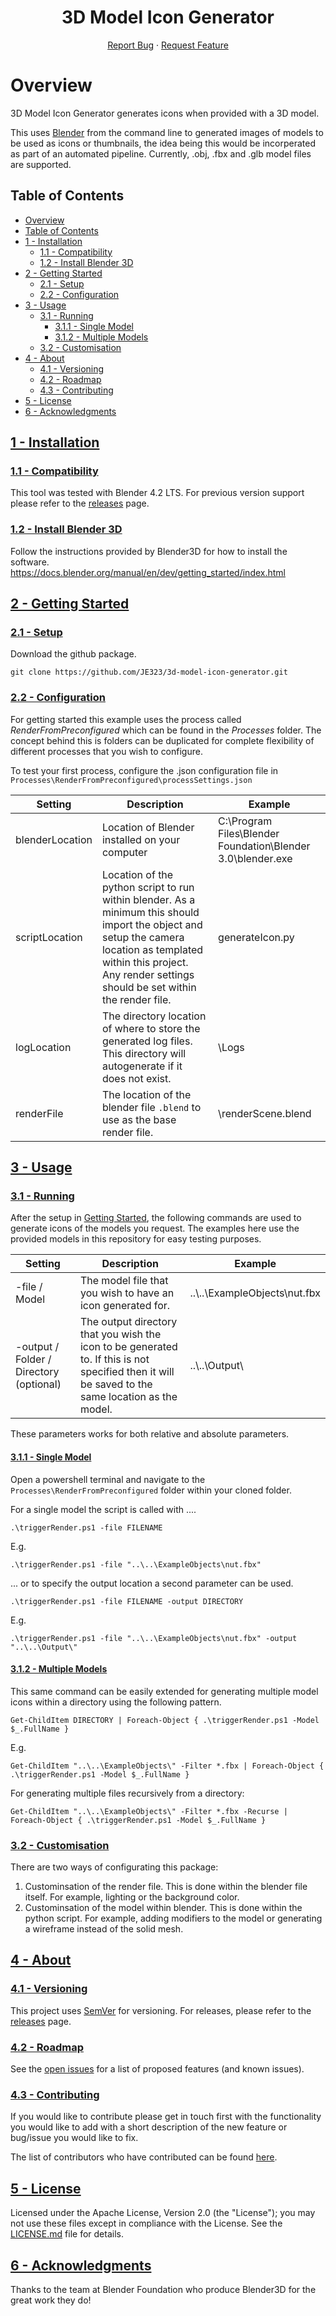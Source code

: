 <h1 align="center">3D Model Icon Generator</h1>
<p align="center">
  <a href="https://github.com/JE323/3d-model-icon-generator/issues">Report Bug</a>
  ·
  <a href="https://github.com/JE323/3d-model-icon-generator/issues">Request Feature</a>
</p>

# Overview

3D Model Icon Generator generates icons when provided with a 3D model.

This uses [Blender](https://www.blender.org/) from the command line to generated images of models to be used as icons or thumbnails, the idea being this would be incorperated as part of an automated pipeline. Currently, .obj, .fbx and .glb model files are supported.

## Table of Contents

- [Overview](#overview)
- [Table of Contents](#table-of-contents)
- [1 - Installation](#1---installation)
  - [1.1 - Compatibility](#11---compatibility)
  - [1.2 - Install Blender 3D](#12---install-blender-3d)
- [2 - Getting Started](#2---getting-started)
  - [2.1 - Setup](#21---setup)
  - [2.2 - Configuration](#22---configuration)
- [3 - Usage](#3---usage)
  - [3.1 - Running](#31---running)
    - [3.1.1 - Single Model](#311---single-model)
    - [3.1.2 - Multiple Models](#312---multiple-models)
  - [3.2 - Customisation](#32---customisation)
- [4 - About](#4---about)
  - [4.1 - Versioning](#41---versioning)
  - [4.2 - Roadmap](42---roadmap)
  - [4.3 - Contributing](#43---contributing)
- [5 - License](#5---license)
- [6 - Acknowledgments](#6---acknowledgments)

## [1 - Installation](#table-of-contents)

### [1.1 - Compatibility](#table-of-contents)

This tool was tested with Blender 4.2 LTS. For previous version support please refer to the [releases](https://github.com/JE323/3d-model-icon-generator/releases) page.

### [1.2 - Install Blender 3D](#table-of-contents)
 
Follow the instructions provided by Blender3D for how to install the software. https://docs.blender.org/manual/en/dev/getting_started/index.html

## [2 - Getting Started](#table-of-contents)

### [2.1 - Setup](#table-of-contents)
Download the github package.

```
git clone https://github.com/JE323/3d-model-icon-generator.git
```

### [2.2 - Configuration](#table-of-contents)
For getting started this example uses the process called _RenderFromPreconfigured_ which can be found in the _Processes_ folder. The concept behind this is folders can be duplicated for complete flexibility of different processes that you wish to configure.

To test your first process, configure the .json configuration file in `Processes\RenderFromPreconfigured\processSettings.json`

| Setting | Description | Example |
| ------- | ----------- | ------- |
| blenderLocation | Location of Blender installed on your computer | C:\\Program Files\\Blender Foundation\\Blender 3.0\\blender.exe |
| scriptLocation | Location of the python script to run within blender. As a minimum this should import the object and setup the camera location as templated within this project. Any render settings should be set within the render file. | generateIcon.py |
| logLocation | The directory location of where to store the generated log files. This directory will autogenerate if it does not exist. | \\Logs |
| renderFile | The location of the blender file `.blend` to use as the base render file. | \\renderScene.blend  |

## [3 - Usage](#table-of-contents)

### [3.1 - Running](#table-of-contents)

After the setup in [Getting Started](#2---getting-started), the following commands are used to generate icons of the models you request. The examples here use the provided models in this repository for easy testing purposes.

| Setting | Description | Example |
| ------- | ----------- | ------- |
| -file / Model| The model file that you wish to have an icon generated for. | ..\\..\\ExampleObjects\\nut.fbx |
| -output / Folder / Directory (optional) | The output directory that you wish the icon to be generated to. If this is not specified then it will be saved to the same location as the model.  | ..\\..\\Output\\ |

These parameters works for both relative and absolute parameters.

#### [3.1.1 - Single Model](#table-of-contents)
Open a powershell terminal and navigate to the `Processes\RenderFromPreconfigured` folder within your cloned folder.

For a single model the script is called with ....

```
.\triggerRender.ps1 -file FILENAME
```
E.g.
```
.\triggerRender.ps1 -file "..\..\ExampleObjects\nut.fbx"
```

... or to specify the output location a second parameter can be used.

```
.\triggerRender.ps1 -file FILENAME -output DIRECTORY
```
E.g.
```
.\triggerRender.ps1 -file "..\..\ExampleObjects\nut.fbx" -output "..\..\Output\"
```

#### [3.1.2 - Multiple Models](#table-of-contents)
This same command can be easily extended for generating multiple model icons within a directory using the following pattern.
```
Get-ChildItem DIRECTORY | Foreach-Object { .\triggerRender.ps1 -Model $_.FullName }
```
E.g.
```
Get-ChildItem "..\..\ExampleObjects\" -Filter *.fbx | Foreach-Object { .\triggerRender.ps1 -Model $_.FullName }
```

For generating multiple files recursively from a directory:

```
Get-ChildItem "..\..\ExampleObjects\" -Filter *.fbx -Recurse | Foreach-Object { .\triggerRender.ps1 -Model $_.FullName }
```

### [3.2 - Customisation](#table-of-contents)

There are two ways of configurating this package:
1. Custominsation of the render file. This is done within the blender file itself. For example, lighting or the background color.
2. Custominsation of the model within blender. This is done within the python script. For example, adding modifiers to the model or generating a wireframe instead of the solid mesh.

## [4 - About](#table-of-contents)

### [4.1 - Versioning](#table-of-contents)

This project uses [SemVer](http://semver.org/) for versioning. For releases, please refer to the [releases](https://github.com/JE323/3d-model-icon-generator/releases) page.

### [4.2 - Roadmap](#table-of-contents)

See the [open issues](https://github.com/JE323/3d-model-icon-generator/issues) for a list of proposed features (and known issues).

### [4.3 - Contributing](#table-of-contents)

If you would like to contribute please get in touch first with the functionality you would like to add with a short description of the new feature or bug/issue you would like to fix.

The list of contributors who have contributed can be found [here](https://github.com/JE323/3d-model-icon-generator/contributors).

## [5 - License](#table-of-contents)

Licensed under the Apache License, Version 2.0 (the "License"); you may not use these files except in compliance with the License. See the [LICENSE.md](LICENSE.md) file for details.

## [6 - Acknowledgments](#table-of-contents)

Thanks to the team at Blender Foundation who produce Blender3D for the great work they do!
